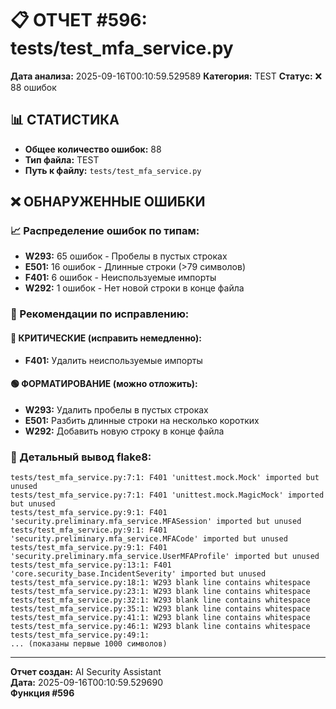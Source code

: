 # 📋 ОТЧЕТ #596: tests/test_mfa_service.py

**Дата анализа:** 2025-09-16T00:10:59.529589
**Категория:** TEST
**Статус:** ❌ 88 ошибок

## 📊 СТАТИСТИКА

- **Общее количество ошибок:** 88
- **Тип файла:** TEST
- **Путь к файлу:** `tests/test_mfa_service.py`

## ❌ ОБНАРУЖЕННЫЕ ОШИБКИ

### 📈 Распределение ошибок по типам:

- **W293:** 65 ошибок - Пробелы в пустых строках
- **E501:** 16 ошибок - Длинные строки (>79 символов)
- **F401:** 6 ошибок - Неиспользуемые импорты
- **W292:** 1 ошибок - Нет новой строки в конце файла

### 🎯 Рекомендации по исправлению:

#### 🔴 КРИТИЧЕСКИЕ (исправить немедленно):
- **F401:** Удалить неиспользуемые импорты

#### 🟢 ФОРМАТИРОВАНИЕ (можно отложить):
- **W293:** Удалить пробелы в пустых строках
- **E501:** Разбить длинные строки на несколько коротких
- **W292:** Добавить новую строку в конце файла

### 📝 Детальный вывод flake8:

```
tests/test_mfa_service.py:7:1: F401 'unittest.mock.Mock' imported but unused
tests/test_mfa_service.py:7:1: F401 'unittest.mock.MagicMock' imported but unused
tests/test_mfa_service.py:9:1: F401 'security.preliminary.mfa_service.MFASession' imported but unused
tests/test_mfa_service.py:9:1: F401 'security.preliminary.mfa_service.MFACode' imported but unused
tests/test_mfa_service.py:9:1: F401 'security.preliminary.mfa_service.UserMFAProfile' imported but unused
tests/test_mfa_service.py:13:1: F401 'core.security_base.IncidentSeverity' imported but unused
tests/test_mfa_service.py:18:1: W293 blank line contains whitespace
tests/test_mfa_service.py:23:1: W293 blank line contains whitespace
tests/test_mfa_service.py:32:1: W293 blank line contains whitespace
tests/test_mfa_service.py:35:1: W293 blank line contains whitespace
tests/test_mfa_service.py:41:1: W293 blank line contains whitespace
tests/test_mfa_service.py:46:1: W293 blank line contains whitespace
tests/test_mfa_service.py:49:1:
... (показаны первые 1000 символов)
```

---
**Отчет создан:** AI Security Assistant  
**Дата:** 2025-09-16T00:10:59.529690  
**Функция #596**
